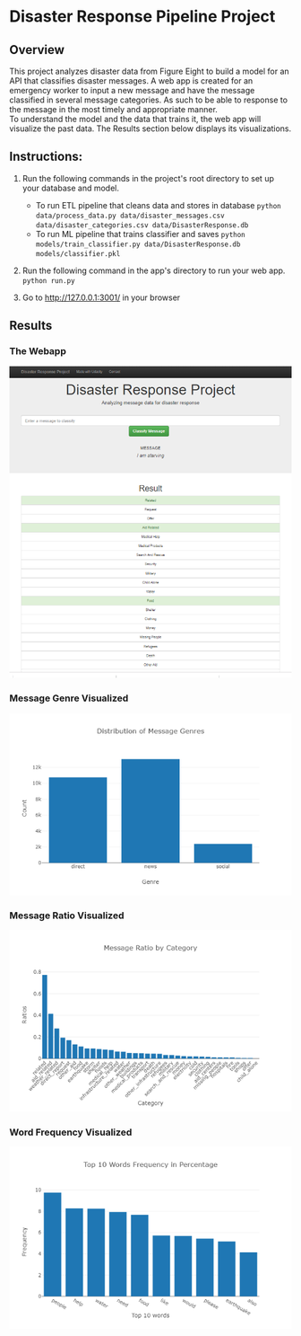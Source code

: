 # Disaster Response Pipeline Project

## Overview

This project analyzes disaster data from Figure Eight to build a model for an API that classifies disaster messages.
A web app is created for an emergency worker to input a new message and  have the message classified in several message categories. As such to be able to response to the message in the most timely and appropriate manner.  
To understand the model and the data that trains it, the web app will visualize the past data. The Results section below displays its visualizations. 

## Instructions:
1. Run the following commands in the project's root directory to set up your database and model.

    - To run ETL pipeline that cleans data and stores in database
        `python data/process_data.py data/disaster_messages.csv data/disaster_categories.csv data/DisasterResponse.db`
    - To run ML pipeline that trains classifier and saves
        `python models/train_classifier.py data/DisasterResponse.db models/classifier.pkl`

2. Run the following command in the app's directory to run your web app.
    `python run.py`

3. Go to http://127.0.0.1:3001/ in your browser

## Results

### The Webapp

[image1]: https://github.com/jiewwantan/Disaster_Response_ETL_NLP_pipelines/blob/master/clf_webapp.png "Message Classifier"
![Message Classifier][image1]

### Message Genre Visualized

[image2]: https://github.com/jiewwantan/Disaster_Response_ETL_NLP_pipelines/blob/master/message_genre.png "Message Genre"
![Message Genre][image2]

### Message Ratio Visualized

[image3]: https://github.com/jiewwantan/Disaster_Response_ETL_NLP_pipelines/blob/master/message_ratio.png "Message Ratio"
![Message Ratio][image3]

### Word Frequency Visualized

[image4]: https://github.com/jiewwantan/Disaster_Response_ETL_NLP_pipelines/blob/master/words_freq.png "Word Frequency"
![Word Frequency][image4]

